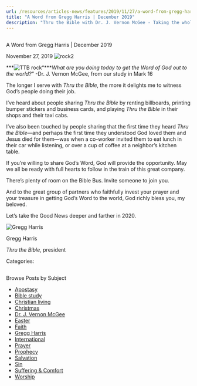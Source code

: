 ```yaml
---
url: /resources/articles-news/features/2019/11/27/a-word-from-gregg-harris-december-2019
title: "A Word from Gregg Harris | December 2019"
description: "Thru the Bible with Dr. J. Vernon McGee - Taking the whole Word to the whole world"
---
```







## 
 A Word from Gregg Harris | December 2019


November 27, 2019
![rock2](https://ttb.org/images/default-source/Features-and-News/rock2e4a372bc3a386c16a304ff00002a62bc.jpg?sfvrsn=219b1e16_0 "rock2")




***![TTB rock](/images/default-source/Features-and-News/ttb-rock.jpg?sfvrsn=89b1e16_0 "TTB rock")“****What are you doing today to get the Word of God out to the world?”* -Dr. J. Vernon McGee, from our study in Mark 16


The longer I serve with *Thru the Bible*, the more it delights me to witness God’s people doing their job. 


I’ve heard about people sharing *Thru the Bible* by renting billboards, printing bumper stickers and business cards, and playing *Thru the Bible* in their shops and their taxi cabs. 


I’ve also been touched by people sharing that the first time they heard *Thru the Bible*—and perhaps the first time they understood God loved them and Jesus died for them—was when a co-worker invited them to eat lunch in their car while listening, or over a cup of coffee at a neighbor’s kitchen table. 


If you’re willing to share God’s Word, God will provide the opportunity. May we all be ready with full hearts to follow in the train of this great company.  


There’s plenty of room on the Bible Bus. Invite someone to join you. 


And to the great group of partners who faithfully invest your prayer and your treasure in getting God’s Word to the world, God richly bless you, my beloved. 


Let’s take the Good News deeper and farther in 2020.



![Gregg Harris ](/images/default-source/default-album/gregg-harris.jpg?sfvrsn=38591e16_0&MaxWidth=200&MaxHeight=&ScaleUp=false&Quality=High&Method=ResizeFitToAreaArguments&Signature=873117089D4E6BFF1E1EF36EBF43907744A0836A "Gregg Harris ")  

Gregg Harris  

*Thru the Bible*, president 



Categories: 









## 
 Browse Posts by Subject


* [Apostasy](/resources/articles-news/-in-tags/tags/Apostasy)
* [Bible study](/resources/articles-news/-in-tags/tags/Bible-study)
* [Christian living](/resources/articles-news/-in-tags/tags/Christian-living)
* [Christmas](/resources/articles-news/-in-tags/tags/Christmas)
* [Dr. J. Vernon McGee](/resources/articles-news/-in-tags/tags/Dr-J-Vernon-McGee)
* [Easter](/resources/articles-news/-in-tags/tags/easter)
* [Faith](/resources/articles-news/-in-tags/tags/Faith)
* [Gregg Harris](/resources/articles-news/-in-tags/tags/Gregg-Harris)
* [International](/resources/articles-news/-in-tags/tags/International)
* [Prayer](/resources/articles-news/-in-tags/tags/prayer)
* [Prophecy](/resources/articles-news/-in-tags/tags/Prophecy)
* [Salvation](/resources/articles-news/-in-tags/tags/Salvation)
* [Sin](/resources/articles-news/-in-tags/tags/sin)
* [Suffering & Comfort](/resources/articles-news/-in-tags/tags/Suffering-Comfort)
* [Worship](/resources/articles-news/-in-tags/tags/worship)






